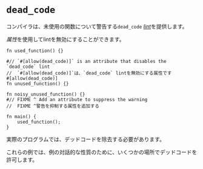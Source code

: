 # `dead_code`
<!--The compiler provides a `dead_code` [*lint*][lint] that will warn about unused functions.-->
コンパイラは、未使用の関数について警告する`dead_code` [*lint*][lint]を提供します。
<!--An *attribute* can be used to disable the lint.-->
*属性*を使用してlintを無効にすることができます。

```rust,editable
fn used_function() {}

#// `#[allow(dead_code)]` is an attribute that disables the `dead_code` lint
//  `#[allow(dead_code)]`は、`dead_code` lintを無効にする属性です
#[allow(dead_code)]
fn unused_function() {}

fn noisy_unused_function() {}
#// FIXME ^ Add an attribute to suppress the warning
//  FIXME ^警告を抑制する属性を追加する

fn main() {
    used_function();
}
```

<!--Note that in real programs, you should eliminate dead code.-->
実際のプログラムでは、デッドコードを除去する必要があります。
<!--In these examples we'll allow dead code in some places because of the interactive nature of the examples.-->
これらの例では、例の対話的な性質のために、いくつかの場所でデッドコードを許可します。

[lint]: https://en.wikipedia.org/wiki/Lint_%28software%29
